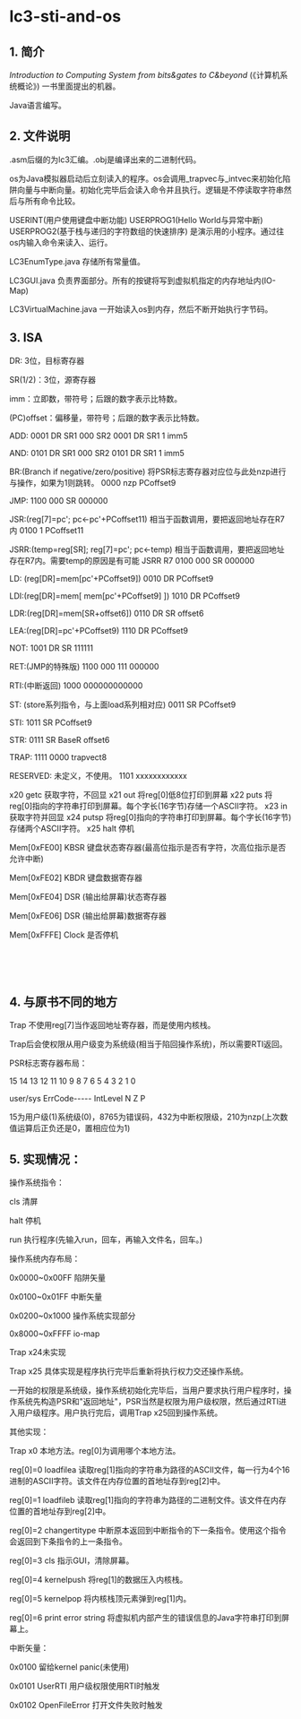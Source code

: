 # lc3-sti-and-os

## 1. 简介

*Introduction to Computing System from bits&gates to C&beyond* (《计算机系统概论》) 一书里面提出的机器。

Java语言编写。

## 2. 文件说明

.asm后缀的为lc3汇编。.obj是编译出来的二进制代码。

os为Java模拟器启动后立刻读入的程序。os会调用_trapvec与_intvec来初始化陷阱向量与中断向量。初始化完毕后会读入命令并且执行。逻辑是不停读取字符串然后与所有命令比较。

USERINT(用户使用键盘中断功能) USERPROG1(Hello World与异常中断) USERPROG2(基于栈与递归的字符数组的快速排序) 是演示用的小程序。通过往os内输入命令来读入、运行。

LC3EnumType.java 存储所有常量值。

LC3GUI.java 负责界面部分。所有的按键将写到虚拟机指定的内存地址内(IO-Map)

LC3VirtualMachine.java 一开始读入os到内存，然后不断开始执行字节码。

## 3. ISA

DR: 3位，目标寄存器

SR(1/2)：3位，源寄存器

imm：立即数，带符号；后跟的数字表示比特数。

(PC)offset：偏移量，带符号；后跟的数字表示比特数。

ADD:
0001 DR SR1 000 SR2
0001 DR SR1 1 imm5

AND:
0101 DR SR1 000 SR2
0101 DR SR1 1 imm5

BR:(Branch if negative/zero/positive) 将PSR标志寄存器对应位与此处nzp进行与操作，如果为1则跳转。
0000 nzp PCoffset9

JMP:
1100 000 SR 000000

JSR:(reg[7]=pc'; pc<-pc'+PCoffset11) 相当于函数调用，要把返回地址存在R7内
0100 1 PCoffset11

JSRR:(temp=reg[SR]; reg[7]=pc'; pc<-temp) 相当于函数调用，要把返回地址存在R7内。需要temp的原因是有可能 JSRR R7
0100 000 SR 000000

LD: (reg[DR]=mem[pc'+PCoffset9])
0010 DR PCoffset9

LDI:(reg[DR]=mem[ mem[pc'+PCoffset9] ])
1010 DR PCoffset9

LDR:(reg[DR]=mem[SR+offset6])
0110 DR SR offset6

LEA:(reg[DR]=pc'+PCoffset9)
1110 DR PCoffset9

NOT:
1001 DR SR 111111

RET:(JMP的特殊版)
1100 000 111 000000

RTI:(中断返回)
1000 000000000000

ST: (store系列指令，与上面load系列相对应)
0011 SR PCoffset9

STI:
1011 SR PCoffset9

STR:
0111 SR BaseR offset6

TRAP:
1111 0000 trapvect8

RESERVED: 未定义，不使用。
1101 xxxxxxxxxxxx

x20 getc 获取字符，不回显
x21 out 将reg[0]低8位打印到屏幕
x22 puts 将reg[0]指向的字符串打印到屏幕。每个字长(16字节)存储一个ASCII字符。
x23 in 获取字符并回显
x24 putsp 将reg[0]指向的字符串打印到屏幕。每个字长(16字节)存储两个ASCII字符。
x25 halt 停机

Mem[0xFE00] KBSR 键盘状态寄存器(最高位指示是否有字符，次高位指示是否允许中断)

Mem[0xFE02] KBDR 键盘数据寄存器

Mem[0xFE04] DSR (输出给屏幕)状态寄存器

Mem[0xFE06] DSR (输出给屏幕)数据寄存器

Mem[0xFFFE] Clock 是否停机

<br><br><br>

## 4. 与原书不同的地方

Trap 不使用reg[7]当作返回地址寄存器，而是使用内核栈。

Trap后会使权限从用户级变为系统级(相当于陷回操作系统)，所以需要RTI返回。

PSR标志寄存器布局：

15		14	13	12	11	10	9	8	7	6	5	4	3	2	1	0

user/sys						ErrCode-----	IntLevel	N	Z	P

15为用户级(1)系统级(0)，8765为错误码，432为中断权限级，210为nzp(上次数值运算后正负还是0，置相应位为1)


## 5. 实现情况：

操作系统指令：

cls  清屏

halt 停机

run  执行程序(先输入run，回车，再输入文件名，回车。)

操作系统内存布局：

0x0000~0x00FF 陷阱矢量

0x0100~0x01FF 中断矢量

0x0200~0x1000 操作系统实现部分

0x8000~0xFFFF io-map

Trap x24未实现

Trap x25 具体实现是程序执行完毕后重新将执行权力交还操作系统。

一开始的权限是系统级，操作系统初始化完毕后，当用户要求执行用户程序时，操作系统先构造PSR和"返回地址"，PSR当然是权限为用户级权限，然后通过RTI进入用户级程序。用户执行完后，调用Trap x25回到操作系统。




其他实现：

Trap x0 本地方法。reg[0]为调用哪个本地方法。

reg[0]=0 loadfilea 读取reg[1]指向的字符串为路径的ASCII文件，每一行为4个16进制的ASCII字符。该文件在内存位置的首地址存到reg[2]中。

reg[0]=1 loadfileb 读取reg[1]指向的字符串为路径的二进制文件。该文件在内存位置的首地址存到reg[2]中。

reg[0]=2 changertitype 中断原本返回到中断指令的下一条指令。使用这个指令会返回到下条指令的上一条指令。

reg[0]=3 cls 指示GUI，清除屏幕。

reg[0]=4 kernelpush 将reg[1]的数据压入内核栈。

reg[0]=5 kernelpop 将内核栈顶元素弹到reg[1]内。

reg[0]=6 print error string 将虚拟机内部产生的错误信息的Java字符串打印到屏幕上。

中断矢量：

0x0100 留给kernel panic(未使用)

0x0101 UserRTI 用户级权限使用RTI时触发

0x0102 OpenFileError 打开文件失败时触发
